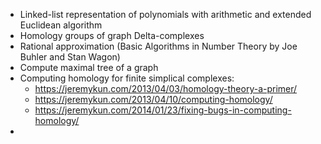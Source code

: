 - Linked-list representation of polynomials with arithmetic and extended Euclidean algorithm
- Homology groups of graph Delta-complexes
- Rational approximation (Basic Algorithms in Number Theory by Joe Buhler and Stan Wagon)
- Compute maximal tree of a graph
- Computing homology for finite simplical complexes:
	- https://jeremykun.com/2013/04/03/homology-theory-a-primer/
	- https://jeremykun.com/2013/04/10/computing-homology/
	- https://jeremykun.com/2014/01/23/fixing-bugs-in-computing-homology/
- 